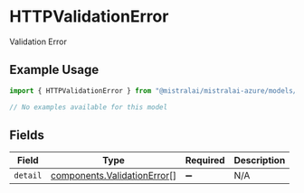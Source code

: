 # HTTPValidationError

Validation Error

## Example Usage

```typescript
import { HTTPValidationError } from "@mistralai/mistralai-azure/models/errors";

// No examples available for this model
```

## Fields

| Field                                                                      | Type                                                                       | Required                                                                   | Description                                                                |
| -------------------------------------------------------------------------- | -------------------------------------------------------------------------- | -------------------------------------------------------------------------- | -------------------------------------------------------------------------- |
| `detail`                                                                   | [components.ValidationError](../../models/components/validationerror.md)[] | :heavy_minus_sign:                                                         | N/A                                                                        |